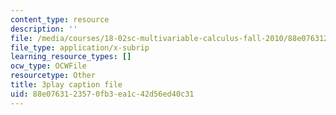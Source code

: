 ```yaml
---
content_type: resource
description: ''
file: /media/courses/18-02sc-multivariable-calculus-fall-2010/88e0763123570fb3ea1c42d56ed40c31_2B7e19xi4Sw.srt
file_type: application/x-subrip
learning_resource_types: []
ocw_type: OCWFile
resourcetype: Other
title: 3play caption file
uid: 88e07631-2357-0fb3-ea1c-42d56ed40c31
---
```

